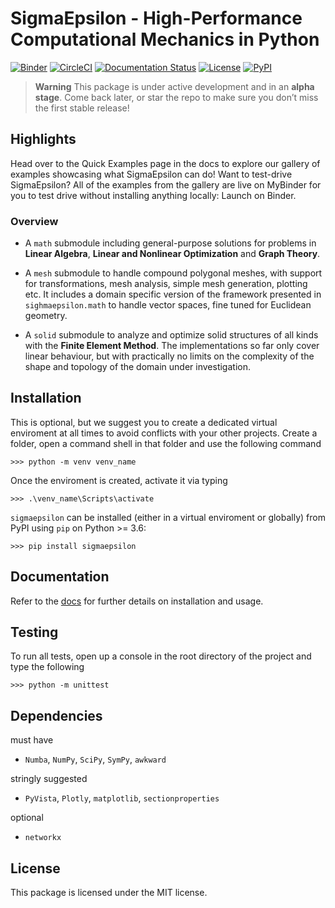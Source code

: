 # **SigmaEpsilon** - High-Performance Computational Mechanics in Python

[![Binder](https://mybinder.org/badge_logo.svg)](https://mybinder.org/v2/gh/dewloosh/SigmaEpsilon/main?labpath=notebooksnotebooks%2Flpp.ipynb?urlpath=lab)
[![CircleCI](https://circleci.com/gh/dewloosh/SigmaEpsilon.svg?style=shield)](https://circleci.com/gh/dewloosh/SigmaEpsilon) 
[![Documentation Status](https://readthedocs.org/projects/SigmaEpsilon/badge/?version=latest)](https://SigmaEpsilon.readthedocs.io/en/latest/?badge=latest) 
[![License](https://img.shields.io/badge/License-MIT-yellow.svg)](https://opensource.org/licenses/MIT)
[![PyPI](https://badge.fury.io/py/SigmaEpsilon.svg)](https://pypi.org/project/SigmaEpsilon) 


> **Warning**
> This package is under active development and in an **alpha stage**. Come back later, or star the repo to make sure you don’t miss the first stable release!

## Highlights

Head over to the Quick Examples page in the docs to explore our gallery of examples showcasing what SigmaEpsilon can do! Want to test-drive SigmaEpsilon? All of the examples from the gallery are live on MyBinder for you to test drive without installing anything locally: Launch on Binder.

### Overview

* A `math` submodule including general-purpose solutions for problems in **Linear Algebra**, **Linear and Nonlinear Optimization** and **Graph Theory**.

* A `mesh` submodule to handle compound polygonal meshes, with support for transformations, mesh analysis, simple mesh generation, plotting etc. It includes a domain specific version of the framework presented in `sighmaepsilon.math` to handle vector spaces, fine tuned for Euclidean geometry. 

* A `solid` submodule to analyze and optimize solid structures of all kinds with the **Finite Element Method**. The implementations so far only cover linear behaviour, but with practically no limits on the complexity of the shape and topology of the domain under investigation.

## **Installation**
This is optional, but we suggest you to create a dedicated virtual enviroment at all times to avoid conflicts with your other projects. Create a folder, open a command shell in that folder and use the following command

```console
>>> python -m venv venv_name
```

Once the enviroment is created, activate it via typing

```console
>>> .\venv_name\Scripts\activate
```

`sigmaepsilon` can be installed (either in a virtual enviroment or globally) from PyPI using `pip` on Python >= 3.6:

```console
>>> pip install sigmaepsilon
```

## **Documentation**

Refer to the [docs](https://sigmaepsilon.readthedocs.io/en/latest/) for further details on installation and usage.

## **Testing**

To run all tests, open up a console in the root directory of the project and type the following

```console
>>> python -m unittest
```

## **Dependencies**

must have 
  * `Numba`, `NumPy`, `SciPy`, `SymPy`, `awkward`

stringly suggested
  * `PyVista`, `Plotly`, `matplotlib`, `sectionproperties`

optional 
  * `networkx`

## **License**

This package is licensed under the MIT license.